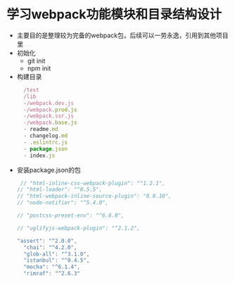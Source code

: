 # 学习webpack功能模块和目录结构设计
- 主要目的是整理较为完备的webpack包，后续可以一劳永逸，引用到其他项目里
- 初始化
  - git init
  - npm init
- 构建目录
  ```js
    /test
    /lib
    -/webpack.dev.js
    -/webpack.prod.js
    -/webpack.ssr.js
    -/webpack.base.js
    - readme.md
    - changelog.md
    - .eslintrc.js
    - package.json
    - index.js
  ```
- 安装package.json的包
  ```js
   // "html-inline-css-webpack-plugin": "^1.2.1",
  // "html-loader": "^0.5.5",
  // "html-webpack-inline-source-plugin": "0.0.10",
  // "node-notifier": "^5.4.0",
  
  // "postcss-preset-env": "^6.6.0",
  
  // "uglifyjs-webpack-plugin": "^2.1.2",

  "assert": "^2.0.0",
    "chai": "^4.2.0",
    "glob-all": "^3.1.0",
    "istanbul": "^0.4.5",
    "mocha": "^6.1.4",
    "rimraf": "^2.6.3"
  ```